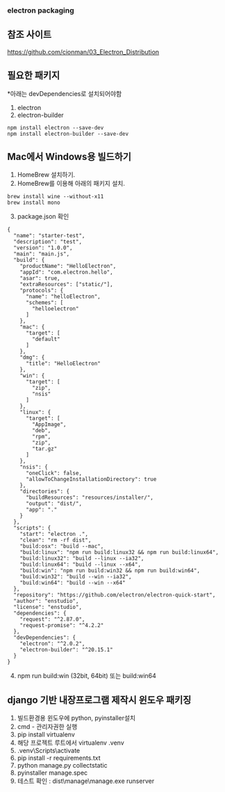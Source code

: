 ### electron packaging

## 참조 사이트
https://github.com/cionman/03_Electron_Distribution

## 필요한 패키지
*아래는 devDependencies로 설치되어야함
1. electron
2. electron-builder
~~~
npm install electron --save-dev 
npm install electron-builder --save-dev
~~~

## Mac에서 Windows용 빌드하기
1. HomeBrew 설치하기.
2. HomeBrew를 이용해 아래의 패키지 설치.
~~~
brew install wine --without-x11
brew install mono
~~~

3. package.json 확인
~~~
{
  "name": "starter-test",
  "description": "test",
  "version": "1.0.0",
  "main": "main.js",
  "build": {
    "productName": "HelloElectron",
    "appId": "com.electron.hello",
    "asar": true,
    "extraResources": ["static/"],
    "protocols": {
      "name": "helloElectron",
      "schemes": [
        "helloelectron"
      ]
    },
    "mac": {
      "target": [
        "default"
      ]
    },
    "dmg": {
      "title": "HelloElectron"
    },
    "win": {
      "target": [
        "zip",
        "nsis"
      ]
    },
    "linux": {
      "target": [
        "AppImage",
        "deb",
        "rpm",
        "zip",
        "tar.gz"
      ]
    },
    "nsis": {
      "oneClick": false,
      "allowToChangeInstallationDirectory": true
    },
    "directories": {
      "buildResources": "resources/installer/",
      "output": "dist/",
      "app": "."
    }
  },
  "scripts": {
    "start": "electron .",
    "clean": "rm -rf dist",
    "build:osx": "build --mac",
    "build:linux": "npm run build:linux32 && npm run build:linux64",
    "build:linux32": "build --linux --ia32",
    "build:linux64": "build --linux --x64",
    "build:win": "npm run build:win32 && npm run build:win64",
    "build:win32": "build --win --ia32",
    "build:win64": "build --win --x64"
  },
  "repository": "https://github.com/electron/electron-quick-start",
  "author": "enstudio",
  "license": "enstudio",
  "dependencies": {
    "request": "^2.87.0",
    "request-promise": "^4.2.2"
  },
  "devDependencies": {
    "electron": "^2.0.2",
    "electron-builder": "^20.15.1"
  }
}
~~~

4. npm run build:win (32bit, 64bit) 또는 build:win64

## django 기반 내장프로그램 제작시 윈도우 패키징
1. 빌드환경용 윈도우에 python, pyinstaller설치
2. cmd - 관리자권한 실행
3. pip install virtualenv
4. 해당 프로젝트 루트에서 virtualenv .venv
5. .venv\Scripts\activate
6. pip install -r requirements.txt
7. python manage.py collectstatic
8. pyinstaller manage.spec
9. 테스트 확인 : dist\manage\manage.exe runserver


